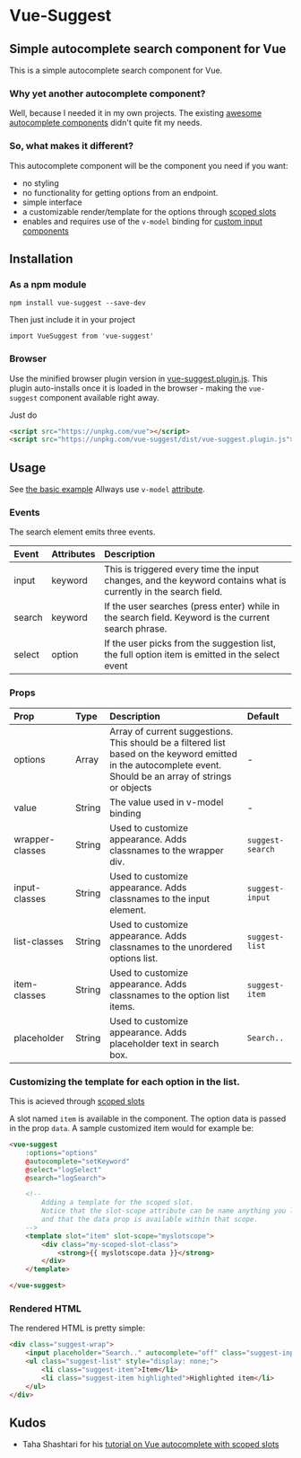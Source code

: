 # Vue-Suggest

## Simple autocomplete search component for Vue

This is a simple autocomplete search component for Vue.

### Why yet another autocomplete component?

Well, because I needed it in my own projects. The existing [awesome autocomplete components](https://github.com/vuejs/awesome-vue#autocomplete) didn't quite fit my needs.

### So, what makes it different?

This autocomplete component will be the component you need if you want:

* no styling
* no functionality for getting options from an endpoint.
* simple interface
* a customizable render/template for the options through [scoped slots](https://vuejs.org/v2/guide/components.html#Scoped-Slots)
* enables and requires use of the `v-model` binding for [custom input components](https://vuejs.org/v2/guide/components.html#Form-Input-Components-using-Custom-Events)

## Installation

### As a npm module

`npm install vue-suggest --save-dev`

Then just include it in your project

`import VueSuggest from 'vue-suggest'`

### Browser

Use the minified browser plugin version in [vue-suggest.plugin.js](dist/vue-suggest.plugin.js).
This plugin auto-installs once it is loaded in the browser - making the `vue-suggest` component available right away.

Just do

```html
<script src="https://unpkg.com/vue"></script>
<script src="https://unpkg.com/vue-suggest/dist/vue-suggest.plugin.js"></script>
```

## Usage

See [the basic example](examples/basic.html)
Allways use `v-model` [attribute](https://vuejs.org/v2/guide/components.html#Form-Input-Components-using-Custom-Events).


### Events

The search element emits three events.

| Event | Attributes | Description |
| :--- | :--- | :--- |
| input | keyword | This is triggered every time the input changes, and the keyword contains what is currently in the search field. |
| search | keyword | If the user searches (press enter) while in the search field. Keyword is the current search phrase. |
| select | option | If the user picks from the suggestion list, the full option item is emitted in the select event |

### Props

| Prop | Type | Description | Default |
| :--- | :--- | :--- | :--- |
| options | Array | Array of current suggestions. This should be a filtered list based on the keyword emitted in the autocomplete event. Should be an array of strings or objects | - |
| value | String | The value used in v-model binding | - |
| wrapper-classes | String | Used to customize appearance. Adds classnames to the wrapper div. | `suggest-search` |
| input-classes | String | Used to customize appearance. Adds classnames to the input element. | `suggest-input` |
| list-classes | String | Used to customize appearance. Adds classnames to the unordered options list. | `suggest-list` |
| item-classes | String | Used to customize appearance. Adds classnames to the option list items. | `suggest-item` |
| placeholder | String | Used to customize appearance. Adds placeholder text in search box. | `Search..` |

### Customizing the template for each option in the list.

This is acieved through [scoped slots](https://vuejs.org/v2/guide/components.html#Scoped-Slots)

A slot named `item` is available in the component. The option data is passed in the prop `data`.
A sample customized item would for example be:

```html
<vue-suggest
    :options="options"
    @autocomplete="setKeyword"
    @select="logSelect"
    @search="logSearch">

    <!--
        Adding a template for the scoped slot.
        Notice that the slot-scope attribute can be name anything you like,
        and that the data prop is available within that scope.
    -->
    <template slot="item" slot-scope="myslotscope">
        <div class="my-scoped-slot-class">
            <strong>{{ myslotscope.data }}</strong>
        </div>
    </template>

</vue-suggest>
``` 

### Rendered HTML

The rendered HTML is pretty simple:

```html
<div class="suggest-wrap">
    <input placeholder="Search.." autocomplete="off" class="suggest-input">
    <ul class="suggest-list" style="display: none;">
        <li class="suggest-item">Item</li>
        <li class="suggest-item highlighted">Highlighted item</li>
    </ul>
</div>
```

## Kudos

* Taha Shashtari for his [tutorial on Vue autocomplete with scoped slots](http://taha-sh.com/blog/building-an-awesome-reusable-autocomplete-input-component-in-vue-21-part-one)